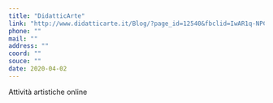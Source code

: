```yaml
---
title: "DidatticArte"
link: "http://www.didatticarte.it/Blog/?page_id=12540&fbclid=IwAR1q-NPCMqodLWm96WVJdFHXLbWTwg8ZYg3cuw3r5A_ubXxE_XENyVQJdwQ"
phone: ""
mail: ""
address: ""
coord: ""
souce: ""
date: 2020-04-02
---
```


Attività artistiche online
